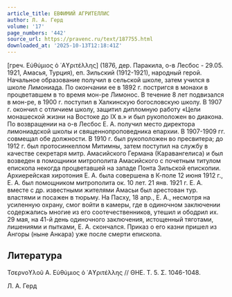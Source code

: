 ```yaml
---
article_title: ЕВФИМИЙ АГРИТЕЛЛИС
author: Л. А. Герд
volume: '17'
page_numbers: '442'
source_url: https://pravenc.ru/text/187755.html
downloaded_at: '2025-10-13T12:18:41Z'
---
```


[греч. Εύθύμιος ὁ ῾Αϒριτέλλης] (1876, дер. Паракила, о-в Лесбос - 29.05. 1921, Амасья, Турция), еп. Зильский (1912-1921), народный герой. Начальное образование получил в сельской школе, затем учился в школе Лимониада. По окончании ее в 1892 г. постригся в монахи в процветавшем в то время мон-ре Лимонос. В течение 8 лет подвизался в мон-ре, в 1900 г. поступил в Халкинскую богословскую школу. В 1907 г. окончил c отличием школу, защитил дипломную работу «Цели монашеской жизни на Востоке до IX в.» и был рукоположен во диакона. По возвращении на о-в Лесбос Е. А. получил место директора лимониадской школы и священнопроповедника епархии. В 1907-1909 гг. совмещал обе должности. В 1910 г. был рукоположен во пресвитера; до 1912 г. был протосинкеллом Митимны, затем поступил на службу в качестве секретаря митр. Амасийского Германа (Каравангелиса) и был возведен в помощники митрополита Амасийского с почетным титулом епископа некогда процветавшей на западе Понта Зильской епископии. Архиерейская хиротония Е. А. была совершена в К-поле 12 июня 1912 г., Е. А. был помощником митрополита ок. 10 лет. 21 янв. 1921 г. Е. А. вместе с др. известными жителями Амасьи был арестован тур. властями и посажен в тюрьму. На Пасху, 18 апр., Е. А., несмотря на усиленную охрану, смог войти в камеры, где в одиночном заключении содержались многие из его соотечественников, утешил и ободрил их. 29 мая, на 41-й день одиночного заключения, истощенный тяготами, лишениями и пытками, Е. А. скончался. Приказ о его казни пришел из Ангоры (ныне Анкара) уже после смерти епископа.

## Литература

Τσερνοϒλοῦ Α. Εὐθύμιος ὁ ῾Αϒριτέλλης // ΘΗΕ. Τ. 5. Σ. 1046-1048.

Л. А. Герд
